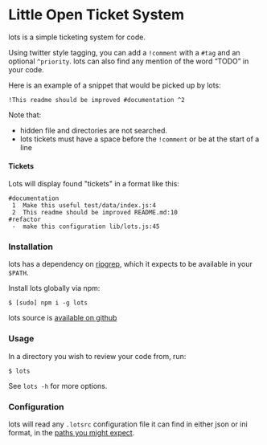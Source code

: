 # Little Open Ticket System

lots is a simple ticketing system for code.

Using twitter style tagging, you can add a `!comment` with a `#tag` and an optional `^priority`.
lots can also find any mention of the word “TODO” in your code.

Here is an example of a snippet that would be picked up by lots:

    !This readme should be improved #documentation ^2

Note that:
 - hidden file and directories are not searched.
 - lots tickets must have a space before the `!comment` or be at the start of a line

#### Tickets

Lots will display found "tickets" in a format like this:
```
#documentation
 1  Make this useful test/data/index.js:4
 2  This readme should be improved README.md:10
#refactor
 -  make this configuration lib/lots.js:45
```

### Installation

lots has a dependency on [ripgrep](https://github.com/BurntSushi/ripgrep), which it expects to be available in your `$PATH`.

Install lots globally via npm:

    $ [sudo] npm i -g lots

lots source is [available on github](https://github.com/matthewhadley/lots)

### Usage

In a directory you wish to review your code from, run:

    $ lots

See `lots -h` for more options.

### Configuration

lots will read any `.lotsrc` configuration file it can find in either json or ini
format, in the [paths you might expect](https://github.com/dominictarr/rc#standards).
